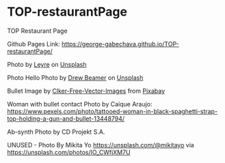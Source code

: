 # TOP-restaurantPage
TOP Restaurant Page

Github Pages Link: https://george-gabechava.github.io/TOP-restaurantPage/


Photo by <a href="https://unsplash.com/@leyy?utm_content=creditCopyText&utm_medium=referral&utm_source=unsplash">Leyre</a> on <a href="https://unsplash.com/photos/71SHXwBLp5w?utm_content=creditCopyText&utm_medium=referral&utm_source=unsplash">Unsplash</a>
  

Photo Hello
Photo by <a href="https://unsplash.com/@dbeamer_jpg?utm_content=creditCopyText&utm_medium=referral&utm_source=unsplash">Drew Beamer</a> on <a href="https://unsplash.com/photos/3SIXZisims4?utm_content=creditCopyText&utm_medium=referral&utm_source=unsplash">Unsplash</a>

  
Bullet
Image by <a href="https://pixabay.com/users/clker-free-vector-images-3736/?utm_source=link-attribution&utm_medium=referral&utm_campaign=image&utm_content=308915">Clker-Free-Vector-Images</a> from <a href="https://pixabay.com//?utm_source=link-attribution&utm_medium=referral&utm_campaign=image&utm_content=308915">Pixabay</a>

Woman with bullet contact
Photo by Caique Araujo: https://www.pexels.com/photo/tattooed-woman-in-black-spaghetti-strap-top-holding-a-gun-and-bullet-13448794/

Ab-synth
Photo by CD Projekt S.A. 

UNUSED - Photo
By Mikita Yo https://unsplash.com/@mikitayo via https://unsplash.com/photos/IO_CWfjXM7U
